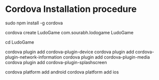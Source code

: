 # Cordova Installation procedure

   sudo npm install -g cordova

   cordova create LudoGame com.sourabh.lodogame LudoGame

   cd LudoGame

   cordova plugin add cordova-plugin-device
   cordova plugin add cordova-plugin-network-information
   cordova plugin add cordova-plugin-media
   cordova plugin add cordova-plugin-splashscreen

   cordova platform add android
   cordova platform add ios

